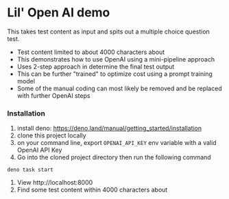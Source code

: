 # Lil' Open AI demo
This takes test content as input and spits out a multiple choice question test.

- Test content limited to about 4000 characters about
- This demonstrates how to use OpenAI using a mini-pipeline approach
- Uses 2-step approach in determine the final test output
- This can be further "trained" to optimize cost using a prompt training model
- Some of the manual coding can most likely be removed and be replaced with further OpenAI steps

### Installation
1. install deno: https://deno.land/manual/getting_started/installation
1. clone this project locally
1. on your command line, export `OPENAI_API_KEY` env variable with a valid OpenAI API Key
1. Go into the cloned project directory then run the following command
```
deno task start
```
1. View http://localhost:8000
1. Find some test content within 4000 characters about
